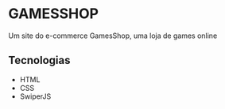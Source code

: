 
# GAMESSHOP

<p >Um site do e-commerce GamesShop, uma loja de games online </p>

## Tecnologias
* HTML
* CSS
* SwiperJS

